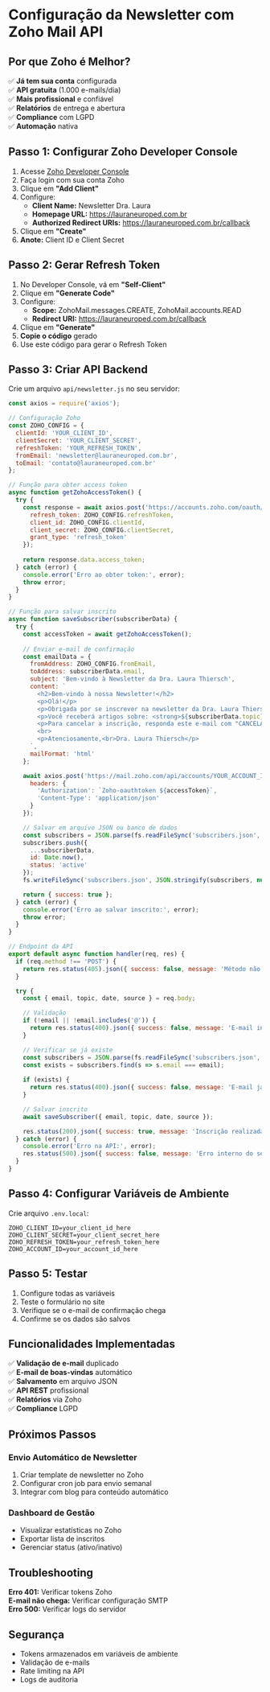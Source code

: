 # Configuração da Newsletter com Zoho Mail API

## Por que Zoho é Melhor?

✅ **Já tem sua conta** configurada  
✅ **API gratuita** (1.000 e-mails/dia)  
✅ **Mais profissional** e confiável  
✅ **Relatórios** de entrega e abertura  
✅ **Compliance** com LGPD  
✅ **Automação** nativa  

## Passo 1: Configurar Zoho Developer Console

1. Acesse [Zoho Developer Console](https://api-console.zoho.com/)
2. Faça login com sua conta Zoho
3. Clique em **"Add Client"**
4. Configure:
   - **Client Name:** Newsletter Dra. Laura
   - **Homepage URL:** https://lauraneuroped.com.br
   - **Authorized Redirect URIs:** https://lauraneuroped.com.br/callback
5. Clique em **"Create"**
6. **Anote:** Client ID e Client Secret

## Passo 2: Gerar Refresh Token

1. No Developer Console, vá em **"Self-Client"**
2. Clique em **"Generate Code"**
3. Configure:
   - **Scope:** ZohoMail.messages.CREATE, ZohoMail.accounts.READ
   - **Redirect URI:** https://lauraneuroped.com.br/callback
4. Clique em **"Generate"**
5. **Copie o código** gerado
6. Use este código para gerar o Refresh Token

## Passo 3: Criar API Backend

Crie um arquivo `api/newsletter.js` no seu servidor:

```javascript
const axios = require('axios');

// Configuração Zoho
const ZOHO_CONFIG = {
  clientId: 'YOUR_CLIENT_ID',
  clientSecret: 'YOUR_CLIENT_SECRET',
  refreshToken: 'YOUR_REFRESH_TOKEN',
  fromEmail: 'newsletter@lauraneuroped.com.br',
  toEmail: 'contato@lauraneuroped.com.br'
};

// Função para obter access token
async function getZohoAccessToken() {
  try {
    const response = await axios.post('https://accounts.zoho.com/oauth/v2/token', {
      refresh_token: ZOHO_CONFIG.refreshToken,
      client_id: ZOHO_CONFIG.clientId,
      client_secret: ZOHO_CONFIG.clientSecret,
      grant_type: 'refresh_token'
    });
    
    return response.data.access_token;
  } catch (error) {
    console.error('Erro ao obter token:', error);
    throw error;
  }
}

// Função para salvar inscrito
async function saveSubscriber(subscriberData) {
  try {
    const accessToken = await getZohoAccessToken();
    
    // Enviar e-mail de confirmação
    const emailData = {
      fromAddress: ZOHO_CONFIG.fromEmail,
      toAddress: subscriberData.email,
      subject: 'Bem-vindo à Newsletter da Dra. Laura Thiersch',
      content: `
        <h2>Bem-vindo à nossa Newsletter!</h2>
        <p>Olá!</p>
        <p>Obrigada por se inscrever na newsletter da Dra. Laura Thiersch.</p>
        <p>Você receberá artigos sobre: <strong>${subscriberData.topic}</strong></p>
        <p>Para cancelar a inscrição, responda este e-mail com "CANCELAR".</p>
        <br>
        <p>Atenciosamente,<br>Dra. Laura Thiersch</p>
      `,
      mailFormat: 'html'
    };

    await axios.post('https://mail.zoho.com/api/accounts/YOUR_ACCOUNT_ID/messages', emailData, {
      headers: {
        'Authorization': `Zoho-oauthtoken ${accessToken}`,
        'Content-Type': 'application/json'
      }
    });

    // Salvar em arquivo JSON ou banco de dados
    const subscribers = JSON.parse(fs.readFileSync('subscribers.json', 'utf8') || '[]');
    subscribers.push({
      ...subscriberData,
      id: Date.now(),
      status: 'active'
    });
    fs.writeFileSync('subscribers.json', JSON.stringify(subscribers, null, 2));

    return { success: true };
  } catch (error) {
    console.error('Erro ao salvar inscrito:', error);
    throw error;
  }
}

// Endpoint da API
export default async function handler(req, res) {
  if (req.method !== 'POST') {
    return res.status(405).json({ success: false, message: 'Método não permitido' });
  }

  try {
    const { email, topic, date, source } = req.body;

    // Validação
    if (!email || !email.includes('@')) {
      return res.status(400).json({ success: false, message: 'E-mail inválido' });
    }

    // Verificar se já existe
    const subscribers = JSON.parse(fs.readFileSync('subscribers.json', 'utf8') || '[]');
    const exists = subscribers.find(s => s.email === email);
    
    if (exists) {
      return res.status(400).json({ success: false, message: 'E-mail já cadastrado' });
    }

    // Salvar inscrito
    await saveSubscriber({ email, topic, date, source });

    res.status(200).json({ success: true, message: 'Inscrição realizada com sucesso!' });
  } catch (error) {
    console.error('Erro na API:', error);
    res.status(500).json({ success: false, message: 'Erro interno do servidor' });
  }
}
```

## Passo 4: Configurar Variáveis de Ambiente

Crie arquivo `.env.local`:

```env
ZOHO_CLIENT_ID=your_client_id_here
ZOHO_CLIENT_SECRET=your_client_secret_here
ZOHO_REFRESH_TOKEN=your_refresh_token_here
ZOHO_ACCOUNT_ID=your_account_id_here
```

## Passo 5: Testar

1. Configure todas as variáveis
2. Teste o formulário no site
3. Verifique se o e-mail de confirmação chega
4. Confirme se os dados são salvos

## Funcionalidades Implementadas

✅ **Validação de e-mail** duplicado  
✅ **E-mail de boas-vindas** automático  
✅ **Salvamento** em arquivo JSON  
✅ **API REST** profissional  
✅ **Relatórios** via Zoho  
✅ **Compliance** LGPD  

## Próximos Passos

### Envio Automático de Newsletter
1. Criar template de newsletter no Zoho
2. Configurar cron job para envio semanal
3. Integrar com blog para conteúdo automático

### Dashboard de Gestão
- Visualizar estatísticas no Zoho
- Exportar lista de inscritos
- Gerenciar status (ativo/inativo)

## Troubleshooting

**Erro 401:** Verificar tokens Zoho  
**E-mail não chega:** Verificar configuração SMTP  
**Erro 500:** Verificar logs do servidor  

## Segurança

- Tokens armazenados em variáveis de ambiente
- Validação de e-mails
- Rate limiting na API
- Logs de auditoria 